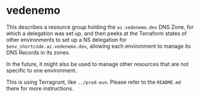 <!--
SPDX-FileCopyrightText: 2022-2025 TII (SSRC) and the Ghaf contributors
SPDX-License-Identifier: CC-BY-SA-4.0
-->

# vedenemo

This describes a resource group holding the `az.vedenemo.dev` DNS Zone, for
which a delegation was set up, and then peeks at the Terraform states of other
environments to set up a NS delegation for `$env_shortcode.az.vedenemo.dev`,
allowing each environment to manage its DNS Records in its zones.

In the future, it might also be used to manage other resources that are not
specific to one environment.

This is using Terragrunt, like `../prod-eun`. Please refer to the `README.md`
there for more instructions.
